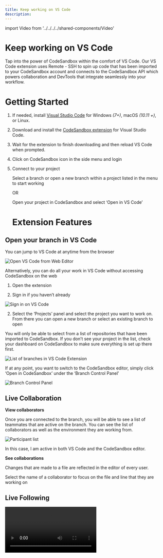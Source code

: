 ```yaml
---
title: Keep working on VS Code
description:
---
```


import Video from '../../../../shared-components/Video'

# Keep working on VS Code

Tap into the power of CodeSandbox within the comfort of VS Code. Our VS Code extension uses Remote - SSH to spin up code that has been imported to your CodeSandbox account and connects to the CodeSandbox API which powers collaboration and DevTools that integrate seamlessly into your workflow.

# Getting Started

1. If needed, install [Visual Studio Code](https://code.visualstudio.com/) for Windows *(7+)*, macOS *(10.11 +)*, or Linux.
2. Download and install the [CodeSandbox extension](https://marketplace.visualstudio.com/items?itemName=CodeSandbox-io.codesandbox-projects) for Visual Studio Code.
3. Wait for the extension to finish downloading and then reload VS Code when prompted.
4. Click on CodeSandbox icon in the side menu and login 
5. Connect to your project
    
    Select a branch or open a new branch within a project listed in the menu to start working
    
    OR
    
    Open your project in CodeSandbox and select ‘Open in VS Code’
    
    # Extension Features

## Open your branch in VS Code

You can jump to VS Code at anytime from the browser 

![Open VS Code from Web Editor](../images/vscode-open.png)

Alternatively, you can do all your work in VS Code without accessing CodeSandbox on the web

1) Open the extension

2) Sign in if you haven’t already

![Sign in on VS Code](../images/vscode-signin.png)

2) Select the ‘Projects’ panel and select the project you want to work on. From there you can open a new branch or select an existing branch to open

You will only be able to select from a list of repositories that have been imported to CodeSandbox. If you don’t see your project in the list, check your dashboard on CodeSandbox to make sure everything is set up there first.

![List of branches in VS Code Extension](../images/vscode-branch-list.png)

If at any point, you want to switch to the CodeSandbox editor, simply click ‘Open in CodeSandbox’ under the ‘Branch Control Panel’

![Branch Control Panel](../images/vscode-branch-control-panel.png)

## Live Collaboration

**View collaborators**

Once you are connected to the branch, you will be able to see a list of teammates that are active on the branch. You can see the list of collaborators as well as the environment they are working from. 

![Participant list](../images/vscode-participants.png)

In this case, I am active in both VS Code and the CodeSandbox editor. 

**See collaborations**

Changes that are made to a file are reflected in the editor of every user.

Select the name of a collaborator to focus on the file and line that they are working on
## Live Following

<Video src="../../vscode-following.mp4" />

## DevTools

Just like in the CodeSandbox editor, you have access to running ports to view code changes in the browser. 

The available ports are listed in the panel. Clicking on a port will open a tab in your default browser

![VS Code DevTool Panel](../images/vscode-devtool-panel.png)

## Connection

You can see the status of the ssh connection in the green box in the footer bar. If you are disconnected, you will be prompted to reload

Right of the ssh connection status is the Pitcher status. If this is disconnected, it will not interrupt your access to the code. You won’t, however, be able to view the changes of other collaborators. When Pitcher is disconnected, you will see a modal asking you to reconnect. 

![Disconntect Modal](../images/vscode-disconnected.png)

If you opt out, you can always click on the un-synced status to be presented with the option to connect again.

![Unsynced Notification](../images/vscode-unsynced.png)

# How it works

When you connect to your CodeSandbox account and open a branch, a virtual container is spun up with [Remote - SSH](https://marketplace.visualstudio.com/items?itemName=ms-vscode-remote.remote-ssh) to allow you to access your code. At the same time, a connection is established with a CodeSandbox API called Pitcher. This is the service that powers all of the collaboration features across different editors including the web and mobile. 

It is possible to work on the ssh connection while disconnected to Pitcher, but you should be mindful that other team members may be making changes to your branch while you are in an un-synced state, so be sure to commit often.

Only people on your team in CodeSandbox have access to these repositories. 

So the VSCode Extension actually connects directly to the container with an SSH connection, completely bypassing Pitcher, where it operates directly with the FileSystem.
On top of this we also connect to Pitcher, just like we do in the browser, where we "tie it together".

# FAQs

## What to do about that recurring trust modal?

![Trust Modal](../images/vscode-trust.png)

This modal shows up every time you launch a project folder in a new container. Since every branch will be opened with a unique SSH url, VS Code will ask you to verify that you trust the connection. This is an important security notice used to confirm that the user understands the  connection being established before opening the code. You can read more about the modal [here](https://code.visualstudio.com/blogs/2021/07/06/workspace-trust).

## Do I have to be connected to live session on CodeSandbox in order to work on a branch?

It is possible to work in an “un-synced” state. In order for CodeSandbox features to work, the branch needs to established on a remote connection AND connected to Pitcher (see How it works for more information

## Who can access my code?

Only people on your CodeSandbox team with permissions to the repository may join as a collaborator. Repository permissions are carried over from Github. To add someone new to the team, provide access on Github and add them to the CodeSandbox. From there, they can access the code in the browser or follow the steps above to use VS Code.

# More Questions?

For questions and support please use the community [discord server](https://discord.gg/R32XxEGp4s).

